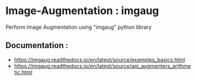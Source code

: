 # Image-Augmentation : imgaug
Perform Image Augmentation using "imgaug" python library

## Documentation : 
- https://imgaug.readthedocs.io/en/latest/source/examples_basics.html
- https://imgaug.readthedocs.io/en/latest/source/api_augmenters_arithmetic.html
